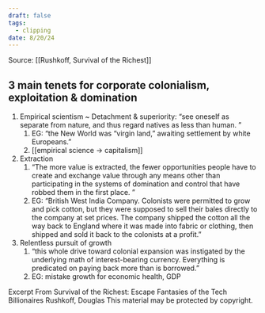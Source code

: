 ```yaml
---
draft: false
tags:
  - clipping
date: 8/20/24
---
```

Source: [[Rushkoff, Survival of the Richest]]
## 3 main tenets for corporate colonialism, exploitation & domination
1. Empirical scientism ~ Detachment & superiority: “see oneself as separate from nature, and thus regard natives as less than human. ”
	1. EG: “the New World was “virgin land,” awaiting settlement by white Europeans.”
	2. [[empirical science -> capitalism]]
2. Extraction
	1. “The more value is extracted, the fewer opportunities people have to create and exchange value through any means other than participating in the systems of domination and control that have robbed them in the first place. ”
	2. EG: “British West India Company. Colonists were permitted to grow and pick cotton, but they were supposed to sell their bales directly to the company at set prices. The company shipped the cotton all the way back to England where it was made into fabric or clothing, then shipped and sold it back to the colonists at a profit.”
3. Relentless pursuit of growth
	1. “this whole drive toward colonial expansion was instigated by the underlying math of interest-bearing currency. Everything is predicated on paying back more than is borrowed.”
	2. EG: mistake growth for economic health, GDP


Excerpt From
Survival of the Richest: Escape Fantasies of the Tech Billionaires
Rushkoff, Douglas
This material may be protected by copyright.